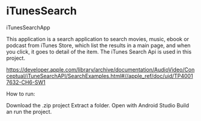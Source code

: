 # iTunesSearch
iTunesSearchApp

This application is a search application to search movies, music, ebook or podcast from iTunes Store, which list the results in a main page, and when you click, it goes to detail of the item. The iTunes Search Api is used in this project.

https://developer.apple.com/library/archive/documentation/AudioVideo/Conceptual/iTuneSearchAPI/SearchExamples.html#//apple_ref/doc/uid/TP40017632-CH6-SW1

How to run:

Download the .zip project
Extract a folder.
Open with Android Studio
Build an run the project.
